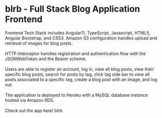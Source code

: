 # blrb - Full Stack Blog Application Frontend 

Frontend Tech Stack includes Angular11, TypeScript, Javascript, HTML5, Angular Bootstrap, and CSS3.  Amazon S3 configuration handles upload and retrieval of images for blog posts.
<br>
<br>
HTTP Interceptor handles registration and authentication flow with the JSONWebToken and the Bearer scheme.
<br>
<br>
Users are able to register an account, log in, view all blog posts, view their specific blog posts, search for posts by tag, click tag side bar to view all posts associated to a specific tag, create a blog post with an image, and log out.
<br>
<br>
The application is deployed to Heroku with a MySQL database instance hosted via Amazon RDS.
<br>
<br>
Check out the app here! blrb
